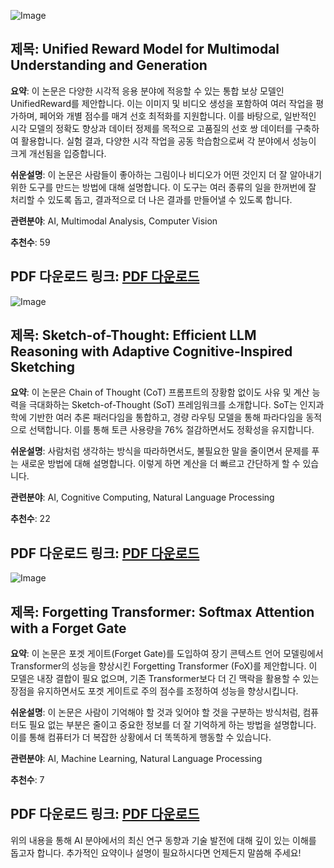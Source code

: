 ![Image](https://cdn-thumbnails.huggingface.co/social-thumbnails/papers/2503.05236.png)
## 제목: Unified Reward Model for Multimodal Understanding and Generation

**요약**: 이 논문은 다양한 시각적 응용 분야에 적응할 수 있는 통합 보상 모델인 UnifiedReward를 제안합니다. 이는 이미지 및 비디오 생성을 포함하여 여러 작업을 평가하며, 페어와 개별 점수를 매겨 선호 최적화를 지원합니다. 이를 바탕으로, 일반적인 시각 모델의 정확도 향상과 데이터 정제를 목적으로 고품질의 선호 쌍 데이터를 구축하여 활용합니다. 실험 결과, 다양한 시각 작업을 공동 학습함으로써 각 분야에서 성능이 크게 개선됨을 입증합니다.

**쉬운설명**: 이 논문은 사람들이 좋아하는 그림이나 비디오가 어떤 것인지 더 잘 알아내기 위한 도구를 만드는 방법에 대해 설명합니다. 이 도구는 여러 종류의 일을 한꺼번에 잘 처리할 수 있도록 돕고, 결과적으로 더 나은 결과를 만들어낼 수 있도록 합니다.

**관련분야**: AI, Multimodal Analysis, Computer Vision

**추천수**: 59

**PDF 다운로드 링크**: [PDF 다운로드](https://arxiv.org/pdf/2503.05236)
---

![Image](https://cdn-thumbnails.huggingface.co/social-thumbnails/papers/2503.05179.png)
## 제목: Sketch-of-Thought: Efficient LLM Reasoning with Adaptive Cognitive-Inspired Sketching

**요약**: 이 논문은 Chain of Thought (CoT) 프롬프트의 장황함 없이도 사유 및 계산 능력을 극대화하는 Sketch-of-Thought (SoT) 프레임워크를 소개합니다. SoT는 인지과학에 기반한 여러 추론 패러다임을 통합하고, 경량 라우팅 모델을 통해 파라다임을 동적으로 선택합니다. 이를 통해 토큰 사용량을 76% 절감하면서도 정확성을 유지합니다.

**쉬운설명**: 사람처럼 생각하는 방식을 따라하면서도, 불필요한 말을 줄이면서 문제를 푸는 새로운 방법에 대해 설명합니다. 이렇게 하면 계산을 더 빠르고 간단하게 할 수 있습니다.

**관련분야**: AI, Cognitive Computing, Natural Language Processing

**추천수**: 22

**PDF 다운로드 링크**: [PDF 다운로드](https://arxiv.org/pdf/2503.05179)
---

![Image](https://cdn-thumbnails.huggingface.co/social-thumbnails/papers/2503.02130.png)
## 제목: Forgetting Transformer: Softmax Attention with a Forget Gate

**요약**: 이 논문은 포겟 게이트(Forget Gate)를 도입하여 장기 콘텍스트 언어 모델링에서 Transformer의 성능을 향상시킨 Forgetting Transformer (FoX)를 제안합니다. 이 모델은 내장 결합이 필요 없으며, 기존 Transformer보다 더 긴 맥락을 활용할 수 있는 장점을 유지하면서도 포겟 게이트로 주의 점수를 조정하여 성능을 향상시킵니다.

**쉬운설명**: 이 논문은 사람이 기억해야 할 것과 잊어야 할 것을 구분하는 방식처럼, 컴퓨터도 필요 없는 부분은 줄이고 중요한 정보를 더 잘 기억하게 하는 방법을 설명합니다. 이를 통해 컴퓨터가 더 복잡한 상황에서 더 똑똑하게 행동할 수 있습니다.

**관련분야**: AI, Machine Learning, Natural Language Processing

**추천수**: 7

**PDF 다운로드 링크**: [PDF 다운로드](https://arxiv.org/pdf/2503.02130)
---

위의 내용을 통해 AI 분야에서의 최신 연구 동향과 기술 발전에 대해 깊이 있는 이해를 돕고자 합니다. 추가적인 요약이나 설명이 필요하시다면 언제든지 말씀해 주세요!